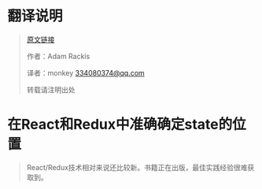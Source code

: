 # 翻译说明
> [原文链接](https://medium.com/@adamrackis/finding-state-s-place-with-react-and-redux-e9a586630172)
>
> 作者：Adam Rackis
>
> 译者：monkey	334080374@qq.com
>
> 转载请注明出处
><!--如何沟通？I'm a volunteered translator from China. Your post [Finding `state`’s place with React and Redux](https://medium.com/@adamrackis/finding-state-s-place-with-react-and-redux-e9a586630172) was pretty awesome. I'd like to translate it into Chinese and publish the translation on the biggest Chinese knowledge sharing website named Zhihu, with no profits.
>
>It's appreciated if I could luckily get your >authorization.-->
>
# 在React和Redux中准确确定state的位置
> React/Redux技术相对来说还比较新。书籍正在出版，最佳实践经验很难获取到。
